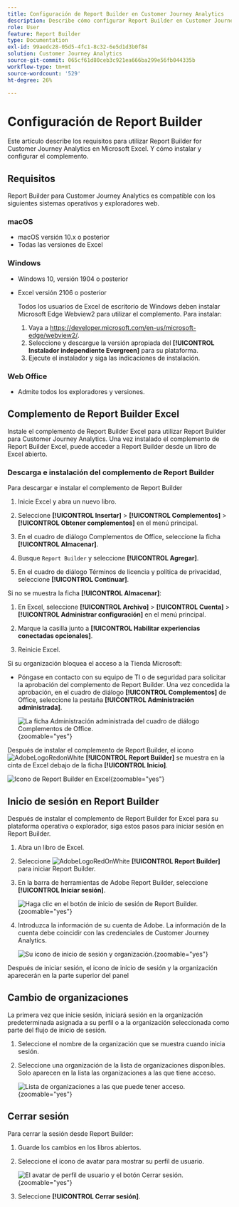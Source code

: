 ```yaml
---
title: Configuración de Report Builder en Customer Journey Analytics
description: Describe cómo configurar Report Builder en Customer Journey Analytics
role: User
feature: Report Builder
type: Documentation
exl-id: 99aedc28-05d5-4fc1-8c32-6e5d1d3b0f84
solution: Customer Journey Analytics
source-git-commit: 065cf61d80ceb3c921ea666ba299e56fb044335b
workflow-type: tm+mt
source-wordcount: '529'
ht-degree: 26%

---
```


# Configuración de Report Builder

Este artículo describe los requisitos para utilizar Report Builder for Customer Journey Analytics en Microsoft Excel. Y cómo instalar y configurar el complemento.

## Requisitos

Report Builder para Customer Journey Analytics es compatible con los siguientes sistemas operativos y exploradores web.

### macOS

- macOS versión 10.x o posterior
- Todas las versiones de Excel

### Windows

- Windows 10, versión 1904 o posterior
- Excel versión 2106 o posterior

  Todos los usuarios de Excel de escritorio de Windows deben instalar Microsoft Edge Webview2 para utilizar el complemento. Para instalar:

   1. Vaya a <https://developer.microsoft.com/en-us/microsoft-edge/webview2/>.
   1. Seleccione y descargue la versión apropiada del **[!UICONTROL Instalador independiente Evergreen]** para su plataforma.
   1. Ejecute el instalador y siga las indicaciones de instalación.

### Web Office

- Admite todos los exploradores y versiones.


## Complemento de Report Builder Excel

Instale el complemento de Report Builder Excel para utilizar Report Builder para Customer Journey Analytics. Una vez instalado el complemento de Report Builder Excel, puede acceder a Report Builder desde un libro de Excel abierto.

### Descarga e instalación del complemento de Report Builder

Para descargar e instalar el complemento de Report Builder

1. Inicie Excel y abra un nuevo libro.

1. Seleccione **[!UICONTROL Insertar]** > **[!UICONTROL Complementos]** > **[!UICONTROL Obtener complementos]** en el menú principal.

1. En el cuadro de diálogo Complementos de Office, seleccione la ficha **[!UICONTROL Almacenar]**.

1. Busque `Report Builder` y seleccione **[!UICONTROL Agregar]**.

1. En el cuadro de diálogo Términos de licencia y política de privacidad, seleccione **[!UICONTROL Continuar]**.

Si no se muestra la ficha **[!UICONTROL Almacenar]**:

1. En Excel, seleccione **[!UICONTROL Archivo]** > **[!UICONTROL Cuenta]** > **[!UICONTROL Administrar configuración]** en el menú principal.

1. Marque la casilla junto a **[!UICONTROL Habilitar experiencias conectadas opcionales]**.

1. Reinicie Excel.

Si su organización bloquea el acceso a la Tienda Microsoft:

- Póngase en contacto con su equipo de TI o de seguridad para solicitar la aprobación del complemento de Report Builder. Una vez concedida la aprobación, en el cuadro de diálogo **[!UICONTROL Complementos]** de Office, seleccione la pestaña **[!UICONTROL Administración administrada]**.

  ![La ficha Administración administrada del cuadro de diálogo Complementos de Office.](./assets/image1.png){zoomable="yes"}

Después de instalar el complemento de Report Builder, el icono ![AdobeLogoRedonWhite](/help/assets/icons/AdobeLogoRedOnWhite.svg) **[!UICONTROL Report Builder]** se muestra en la cinta de Excel debajo de la ficha **[!UICONTROL Inicio]**.

![Icono de Report Builder en Excel](./assets/rb_app_icon.png){zoomable="yes"}


## Inicio de sesión en Report Builder

Después de instalar el complemento de Report Builder for Excel para su plataforma operativa o explorador, siga estos pasos para iniciar sesión en Report Builder.

1. Abra un libro de Excel.

1. Seleccione ![AdobeLogoRedOnWhite](/help/assets/icons/AdobeLogoRedOnWhite.svg) **[!UICONTROL Report Builder]** para iniciar Report Builder.

1. En la barra de herramientas de Adobe Report Builder, seleccione **[!UICONTROL Iniciar sesión]**.

   ![Haga clic en el botón de inicio de sesión de Report Builder.](./assets/rb_login.png){zoomable="yes"}

1. Introduzca la información de su cuenta de Adobe. La información de la cuenta debe coincidir con las credenciales de Customer Journey Analytics.

   ![Su icono de inicio de sesión y organización.](./assets/image4.png){zoomable="yes"}

Después de iniciar sesión, el icono de inicio de sesión y la organización aparecerán en la parte superior del panel


## Cambio de organizaciones

La primera vez que inicie sesión, iniciará sesión en la organización predeterminada asignada a su perfil o a la organización seleccionada como parte del flujo de inicio de sesión.

1. Seleccione el nombre de la organización que se muestra cuando inicia sesión.

1. Seleccione una organización de la lista de organizaciones disponibles. Solo aparecen en la lista las organizaciones a las que tiene acceso.

   ![Lista de organizaciones a las que puede tener acceso.](./assets/image5.png){zoomable="yes"}

## Cerrar sesión

Para cerrar la sesión desde Report Builder:

1. Guarde los cambios en los libros abiertos.

1. Seleccione el icono de avatar para mostrar su perfil de usuario.

   ![El avatar de perfil de usuario y el botón Cerrar sesión.](./assets/image6.png){zoomable="yes"}

1. Seleccione **[!UICONTROL Cerrar sesión]**.
